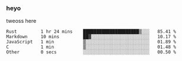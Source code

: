 ### heyo
tweoss here

<!--START_SECTION:waka-->

```text
Rust         1 hr 24 mins    █████████████████████▒░░░   85.41 %
Markdown     10 mins         ██▓░░░░░░░░░░░░░░░░░░░░░░   10.17 %
JavaScript   1 min           ▒░░░░░░░░░░░░░░░░░░░░░░░░   01.89 %
C            1 min           ▒░░░░░░░░░░░░░░░░░░░░░░░░   01.48 %
Other        0 secs          ░░░░░░░░░░░░░░░░░░░░░░░░░   00.50 %
```

<!--END_SECTION:waka-->

<!--
**Tweoss/tweoss** is a ✨ _special_ ✨ repository because its `README.md` (this file) appears on your GitHub profile.

Here are some ideas to get you started:

- 🔭 I’m currently working on ...
- 🌱 I’m currently learning ...
- 👯 I’m looking to collaborate on ...
- 🤔 I’m looking for help with ...
- 💬 Ask me about ...
- 📫 How to reach me: ...
- 😄 Pronouns: ...
- ⚡ Fun fact: ...
-->
